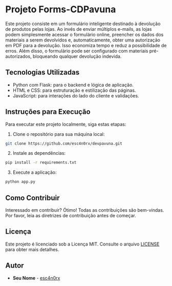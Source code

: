 
# Projeto Forms-CDPavuna

Este projeto consiste em um formulário inteligente destinado à devolução de produtos pelas lojas. Ao invés de enviar múltiplos e-mails, as lojas podem simplesmente acessar o formulário online, preencher os dados dos materiais a serem devolvidos e, automaticamente, obter uma autorização em PDF para a devolução. Isso economiza tempo e reduz a possibilidade de erros. Além disso, o formulário pode ser configurado com materiais pré-autorizados, bloqueando qualquer devolução indevida.

## Tecnologias Utilizadas

- Python com Flask: para o backend e lógica de aplicação.
- HTML e CSS: para estruturação e estilização das páginas.
- JavaScript: para interações do lado do cliente e validações.

## Instruções para Execução

Para executar este projeto localmente, siga estas etapas:

1. Clone o repositório para sua máquina local:

```bash
git clone https://github.com/esc4n0rx/devpavuna.git
```

2. Instale as dependências:

```bash
pip install -r requirements.txt
```

3. Execute a aplicação:

```bash
python app.py
```

## Como Contribuir

Interessado em contribuir? Ótimo! Todas as contribuições são bem-vindas. Por favor, leia as diretrizes de contribuição antes de começar.

## Licença

Este projeto é licenciado sob a Licença MIT. Consulte o arquivo [LICENSE](LICENSE.md) para obter mais detalhes.

## Autor

- **Seu Nome** - [esc4n0rx](https://github.com/SeuNomeDeUsuário)

